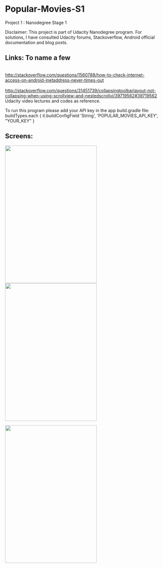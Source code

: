 # Popular-Movies-S1
Project 1 : Nanodegree Stage 1

Disclaimer: 
This project is part of Udacity Nanodegree program. For solutions, I have consulted Udacity forums, Stackoverflow, 
Android official documentation and blog posts.

Links: To name a few
---------------------
<br>http://stackoverflow.com/questions/1560788/how-to-check-internet-access-on-android-inetaddress-never-times-out</br>
<br>http://stackoverflow.com/questions/31451739/collapsingtoolbarlayout-not-collapsing-when-using-scrollview-and-nestedscrollvi/39719562#39719562</br>
Udacity video lectures and codes as reference.


To run this program please add your API key in the app build.gradle file:
buildTypes.each {
            it.buildConfigField 'String', 'POPULAR_MOVIES_API_KEY', "YOUR_KEY"
        }


Screens:
--------
<img src="https://www.dropbox.com/s/454hcv718emo1kb/device-2016-09-28-010534.png?dl=1" width="300" height="450" />  <img src="https://www.dropbox.com/s/q51bnxye9v8ield/device-2016-09-28-010457.png?dl=1" width="300" height="450" />

<img src="https://www.dropbox.com/s/0ajvrczndrn8a9y/device-2016-10-05-133929.png?dl=0" width="300" height="450" />


